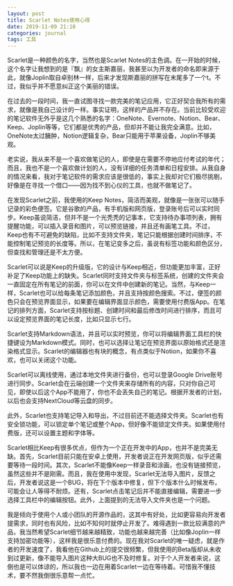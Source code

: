 ```yaml
---
layout: post
title: Scarlet Notes使用心得
date: 2019-11-09 21:10
categories: journal
tags: 工具
---
```


Scarlet是一种颜色的名字，当然也是Scarlet Notes的主色调。在一开始的时候，这个名字让我想到的是『飘』的女主斯嘉丽，我甚至以为开发者的命名即来源于此，就像Joplin取自卓别林一样，后来才发现斯嘉丽的拼写在末尾多了一个t。不过，我似乎并不愿意纠正这个美丽的错误。

在过去的一段时间，我一直试图寻找一款完美的笔记应用，它正好契合我所有的需求，就像是我自己设计的一样。事实证明，这样的产品并不存在。当前比较受欢迎的笔记软件无外乎是这几个熟悉的名字：OneNote、Evernote、Notion、Bear、Keep、Joplin等等，它们都是优秀的产品，但却并不能让我完全满意。比如，OneNote太过臃肿，Notion逻辑复杂，Bear只能用于苹果设备，Joplin不够美观。

老实说，我从来不是一个喜欢做笔记的人，即使是在需要不停地应付考试的年代；而且，我也不是一个喜欢做计划的人，没有详细的任务清单和日程安排。从我自身的情况来看，我对于笔记软件的需求应该是很低的，事实上我却对它们极尽挑剔，好像是在寻找一个借口——因为找不到心仪的工具，也就不做笔记了。

在发现Scarlet之前，我使用的Keep Notes，简洁而美观，就像是一张张可以随手记录的彩色便签。它是谷歌的产品，有手机版和网页版，登录账号后可以实时同步。Keep虽说简洁，但并不是一个光秃秃的记事本，它支持待办事项列表，拥有提醒功能，可以插入录音和图片，可以预览链接，并且还有画笔工具。不过，Keep也有不可避免的缺陷，比如不支持文件夹，笔记只能根据创建时间排序，不能控制笔记预览的长度等。所以，在笔记变多之后，虽说有标签功能和颜色区分，但查找和管理还是不太方便。

Scarlet可以说是Keep的升级版，它的设计与Keep相近，但功能更加丰富，正好补足了Keep功能上的缺失。Scarlet同时支持文件夹与标签系统，创建的文件夹会一直固定在所有笔记的前面，你可以在文件中创建新的笔记。当然，与Keep一样，Scarlet也可以给每条笔记添加颜色，并且支持按颜色搜索。不过，便签的颜色只会在预览界面显示，如果要在编辑界面显示颜色，需要使用付费版App。在笔记的排列方面，Scarlet支持按标题、创建时间和最后修改时间进行排序，而且可以设定预览界面的笔记长度，比如只显示七行。

Scarlet支持Markdown语法，并且可以实时预览，你可以将编辑界面工具栏的快捷键设为Markdown模式。同时，也可以选择让笔记在预览界面以原始格式还是渲染格式显示。Scarlet的编辑器也有块的概念，有点类似于Notion，如果你不喜欢，也可以关闭这个功能。

Scarlet可以离线使用，通过本地文件夹进行备份，也可以登录Google Drive账号进行同步。Scarlet会在云端创建一个文件夹来存储所有的内容，只对你自己可见，即使以后这个App不能用了，你也不会丢失自己的笔记。根据开发者的计划，以后也会支持NextCloud等云盘的同步。

此外，Scarlet也支持笔记导入和导出，不过目前还不能选择文件夹。Scarlet也有安全锁功能，可以锁定单个笔记或整个App，但好像不能锁定文件夹。如果使用付费版，还可以设置主题和字体等。

Scarlet相比Keep有很多优点，但作为一个正在开发中的App，也并不是完美无缺。首先，Scarlet目前只能在安卓上使用，开发者说正在开发网页版，似乎还需要等待一段时间。其次，Scarlet不能像Keep一样录音和涂画，也没有链接预览，虽然这些并不是刚需。而且，我在使用中发现，Scarlet无法导入图片，反馈之后，开发者说这是一个BUG，将在下个版本中修复，但下个版本什么时候发布，可能会让人等得不耐烦。还有，Scarlet点击笔记后并不能直接编辑，需要进一步选择工具栏中的编辑按钮。此外，上面提到的无法导入文件夹也是一个问题。

我是倾向于使用个人或小团队的开源作品的，这其中有好处，比如更容易向开发者提需求，同时也有风险，比如不知何时就停止开发了。难得遇到一款比较满意的产品，我当然希望Scarlet细节越来越精致，功能也越来越完善（比如像Joplin一样支持加密功能等），这样我是很乐意付费的。现在我对Scarlet的唯一疑虑，就是作者的开发速度了，我看他在Github上的提交很频繁，但我使用的Beta版却从未收到过更新，像不能导入图片这种大BUG也不及时修复。对于个人开发者来说，这倒也是可以体谅的，所以我也一边在用着Scarlet一边在等待着。可惜我不懂技术，要不然我倒很乐意帮一点忙。